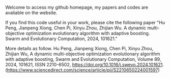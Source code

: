 Welcome to access my github homepage, my papers and codes are avaliable on the website. 

If you find this code useful in your work, please cite the 
following paper "Hu Peng, Jianpeng Xiong, Chen Pi, Xinyu Zhou, Zhijian Wu. A dynamic multi-objective optimization evolutionary algorithm with adaptive boosting. Swarm and Evolutionary Computation, 2024, 101621."

More details as follow.
Hu Peng, Jianpeng Xiong, Chen Pi, Xinyu Zhou, Zhijian Wu,
A dynamic multi-objective optimization evolutionary algorithm with adaptive boosting,
Swarm and Evolutionary Computation,
Volume 89,
2024,
101621,
ISSN 2210-6502,
https://doi.org/10.1016/j.swevo.2024.101621.
(https://www.sciencedirect.com/science/article/pii/S2210650224001597)



